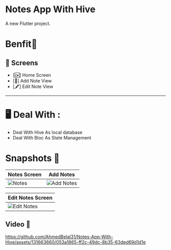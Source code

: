 
# Notes App With Hive

A new Flutter project.



# Benfit👻
## 📱 Screens 
* [🆗] Home Screen
* [📓]  Add Note View
* [🖋️]  Edit Note View

<hr>

# 🖥 Deal With :
* Deal With Hive As local database
*  Deal With Bloc As State Management


# Snapshots 📸

| Notes Screen | Add Notes|
|---------|---------|
|![Notes](https://github.com/AhmedBelal31/Notes-App-With-Hive/assets/131663660/41fd5705-418c-4076-8c03-288ab98b4fba)|![Add Notes](https://github.com/AhmedBelal31/Notes-App-With-Hive/assets/131663660/2bdfe75a-ee3c-42a0-8c16-71dd610c329f)|

| Edit Notes Screen | 
|---------|
|![Edit Notes](https://github.com/AhmedBelal31/Notes-App-With-Hive/assets/131663660/bcd7ea3f-16ef-4c4a-be61-b52d6f1b7e8f)|



## Video 🎥













https://github.com/AhmedBelal31/Notes-App-With-Hive/assets/131663660/053a1865-ff2c-49dc-8b35-63ded69d1d1e



